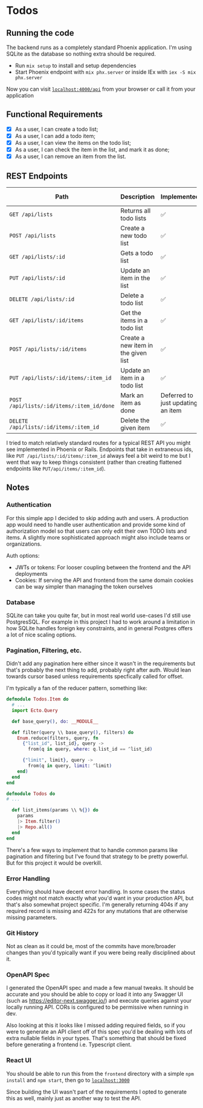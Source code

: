 # Todos

## Running the code

The backend runs as a completely standard Phoenix application. I'm using SQLite as the database so nothing extra should be required.

- Run `mix setup` to install and setup dependencies
- Start Phoenix endpoint with `mix phx.server` or inside IEx with `iex -S mix phx.server`

Now you can visit [`localhost:4000/api`](http://localhost:4000/api) from your browser or call it from your application

## Functional Requirements

- [x] As a user, I can create a todo list;
- [x] As a user, I can add a todo item;
- [x] As a user, I can view the items on the todo list;
- [x] As a user, I can check the item in the list, and mark it as done;
- [x] As a user, I can remove an item from the list.

## REST Endpoints

| Path                                      | Description                         | Implemented?                      | (Strictly) Required? |
| ----------------------------------------- | ----------------------------------- | --------------------------------- | -------------------- |
| `GET /api/lists`                          | Returns all todo lists              | ✅                                |                      |
| `POST /api/lists`                         | Create a new todo list              | ✅                                | ✅                   |
| `GET /api/lists/:id`                      | Gets a todo list                    | ✅                                |                      |
| `PUT /api/lists/:id`                      | Update an item in the list          | ✅                                |                      |
| `DELETE /api/lists/:id`                   | Delete a todo list                  | ✅                                |                      |
| `GET /api/lists/:id/items`                | Get the items in a todo list        | ✅                                | ✅                   |
| `POST /api/lists/:id/items`               | Create a new item in the given list | ✅                                | ✅                   |
| `PUT /api/lists/:id/items/:item_id`       | Update an item in a todo list       | ✅                                |                      |
| `POST /api/lists/:id/items/:item_id/done` | Mark an item as done                | Deferred to just updating an item | ✅                   |
| `DELETE /api/lists/:id/items/:item_id`    | Delete the given item               | ✅                                | ✅                   |

I tried to match relatively standard routes for a typical REST API you might see implemented in Phoenix or Rails. Endpoints that take in extraneous ids,
like `PUT /api/lists/:id/items/:item_id` always feel a bit weird to me but I went that way to keep things consistent (rather than creating flattened endpoints like `PUT/api/items/:item_id`).

## Notes

### Authentication

For this simple app I decided to skip adding auth and users.
A production app would need to handle user authentication and provide some kind of authorization model so that users
can only edit their own TODO lists and items. A slightly more sophisticated approach might also include teams or organizations.

Auth options:

- JWTs or tokens: For looser coupling between the frontend and the API deployments
- Cookies: If serving the API and frontend from the same domain cookies can be way simpler than managing the token ourselves

### Database

SQLite can take you quite far, but in most real world use-cases I'd still use PostgresSQL. For example in this project I had to work around a limitation in how SQLite handles foreign key constraints, and in general Postgres offers a lot of nice scaling options.

### Pagination, Filtering, etc.

Didn't add any pagination here either since it wasn't in the requirements but that's probably the next thing to add, probably right after auth. Would lean towards cursor based unless requirements specfically called for offset.

I'm typically a fan of the reducer pattern, something like:
```elixir
defmodule Todos.Item do
  # ...
  import Ecto.Query

  def base_query(), do: __MODULE__

  def filter(query \\ base_query(), filters) do
    Enum.reduce(filters, query, fn
      {"list_id", list_id}, query ->
        from(q in query, where: q.list_id == ^list_id)

      {"limit", limit}, query ->
        from(q in query, limit: ^limit)
    end)
  end
end

defmodule Todos do
# ...

  def list_items(params \\ %{}) do
    params
    |> Item.filter()
    |> Repo.all()
  end
end
```
There's a few ways to implement that to handle common params like pagination and filtering but I've found that strategy to be pretty powerful. But for this project it would be overkill.

### Error Handling

Everything should have decent error handling. In some cases the status codes might not match exactly what you'd want in your production API, but that's also somewhat project specific. I'm generally returning 404s if any required record is missing and 422s for any mutations that are otherwise missing parameters.

### Git History

Not as clean as it could be, most of the commits have more/broader changes than you'd typically want if you were being really disciplined about it.

### OpenAPI Spec

I generated the OpenAPI spec and made a few manual tweaks. It should be accurate and you should be able to copy or load it into any Swagger UI (such as https://editor-next.swagger.io/) and execute queries against your locally running API. CORs is configured to be permissive when running in dev.

Also looking at this it looks like I missed adding required fields, so if you were to generate an API client off of this spec you'd be dealing with lots of extra nullable fields in your types. That's something that should be fixed before generating a frontend i.e. Typescript client.

### React UI

You should be able to run this from the `frontend` directory with a simple `npm install` and `npm start`, then go to [`localhost:3000`](http://localhost:3000)

Since building the UI wasn't part of the requirements I opted to generate this as well,
mainly just as another way to test the API.
